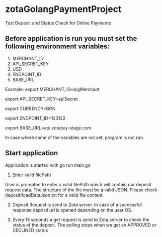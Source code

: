 # zotaGolangPaymentProject
Test Deposit and Status Check for Online Payments

## Before application is run you must set the following environment variables:

1. MERCHANT_ID
2. API_SECRET_KEY
3. USD 
4. ENDPOINT_ID
5. BASE_URL

Example:
export MERCHANT_ID=bigMerchant

export API_SECRET_KEY=apiSecret

export CURRENCY=BGN

export ENDPOINT_ID=123123

export BASE_URL=api.zotapay-stage.com

In case where some of the variables are not set, program is not run.

## Start application

Application is started with
go run main.go

1. Enter valid filePath

User is prompted to enter a valid filePath which will contain our deposit request data. The structure of the file must be a valid JSON. 
Please check deposit/loadDataJson.txt for a valid file content.

2. Deposit Request is send to Zota server. In case of a successful response deposit url is opened depending on the user OS. 

3. Every 15 seconds a get request is send to Zota server to check the status of the deposit. The polling stops when we get an APPROVED or DECLINED status
